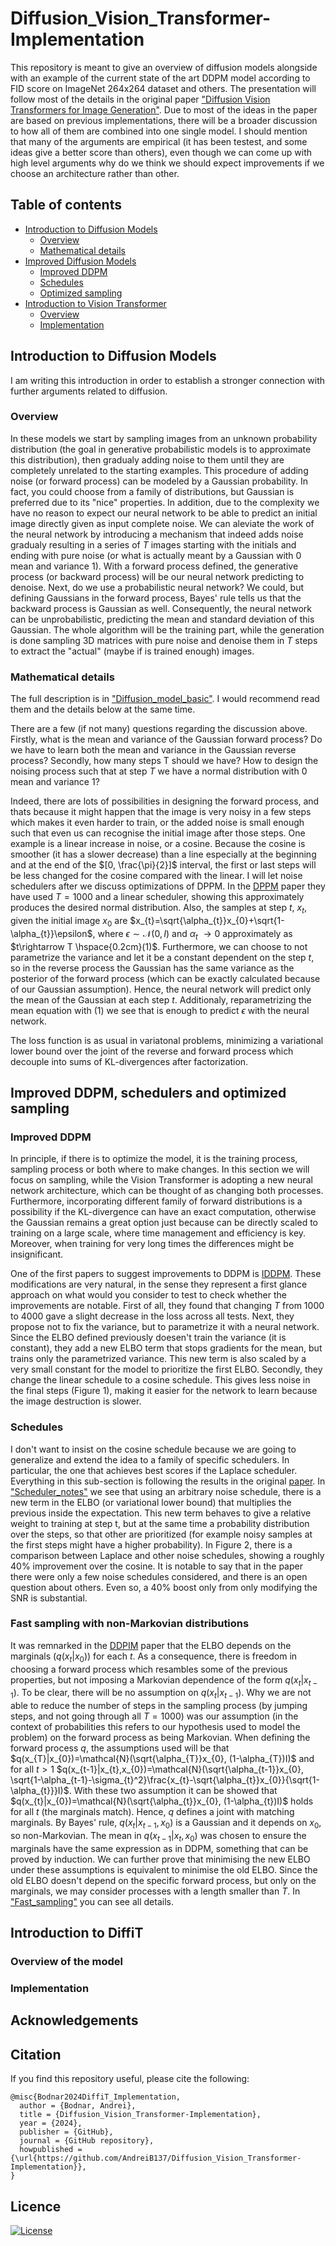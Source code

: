 # Diffusion_Vision_Transformer-Implementation

This repository is meant to give an overview of diffusion models alongside with an example of the current state of the art DDPM model according to FID score on ImageNet 264x264 dataset and others. The presentation will follow most of the details in the original paper ["Diffusion Vision Transformers for Image Generation"](https://arxiv.org/pdf/2312.02139). Due to most of the ideas in the paper are based on previous implementations, there will be a broader discussion to how all of them are combined into one single model. I should mention that many of the arguments are empirical (it has been testest, and some ideas give a better score than others), even though we can come up with high level arguments why do we think we should expect improvements if we choose an architecture rather than other.

## Table of contents

* [Introduction to Diffusion Models](#Introduction-to-Diffusion-Models)
    * [Overview](#Overview)
    * [Mathematical details](#Mathematical-details)
* [Improved Diffusion Models](#Improved-DDPM,-schedulers-and-optimized-sampling)
    * [Improved DDPM](#Improved-DDPM)
    * [Schedules](#Schedules)
    * [Optimized sampling](#Fast-sampling-with-non-Markovian-distributions)
* [Introduction to Vision Transformer](#Introduction-to-DiffiT)
   * [Overview](#Overview-of-the-model)
   * [Implementation](#Implementation)

## Introduction to Diffusion Models

I am writing this introduction in order to establish a stronger connection with further arguments related to diffusion.

### Overview

In these models we start by sampling images from an unknown probability distribution (the goal in generative probabilistic models is to approximate this distribution), then gradualy adding noise to them until they are completely unrelated to the starting examples. This procedure of adding noise (or forward process) can be modeled by a Gaussian probability. In fact, you could choose from a family of distributions, but Gaussian is preferred due to its "nice" properties. In addition, due to the complexity we have no reason to expect our neural network to be able to predict an initial image directly given as input complete noise. We can aleviate the work of the neural network by introducing a mechanism that indeed adds noise gradualy resulting in a series of $T$ images starting with the initials and ending with pure noise (or what is actually meant by a Gaussian with 0 mean and variance 1). With a forward process defined, the generative process (or backward process) will be our neural network predicting to denoise. Next, do we use a probabilistic neural network? We could, but defining Gaussians in the forward process, Bayes' rule tells us that the backward process is Gaussian as well. Consequently, the neural network can be unprobabilistic, predicting the mean and standard deviation of this Gaussian. The whole algorithm will be the training part, while the generation is done sampling 3D matrices with pure noise and denoise them in $T$ steps to extract the "actual" (maybe if is trained enough) images. 

### Mathematical details

The full description is in ["Diffusion_model_basic"](https://github.com/AndreiB137/Diffusion_Vision_Transformer-Implementation/blob/main/Diffusion_model_basic.pdf). I would recommend read them and the details below at the same time. 

There are a few (if not many) questions regarding the discussion above. Firstly, what is the mean and variance of the Gaussian forward process? Do we have to learn both the mean and variance in the Gaussian reverse process? Secondly, how many steps T should we have? How to design the noising process such that at step $T$ we have a normal distribution with 0 mean and variance 1?

Indeed, there are lots of possibilities in designing the forward process, and thats because it might happen that the image is very noisy in a few steps which makes it even harder to train, or the added noise is small enough such that even us can recognise the initial image after those steps. One example is a linear increase in noise, or a cosine. Because the cosine is smoother (it has a slower decrease) than a line especially at the beginning and at the end of the $[0, \frac{\pi}{2}]$ interval, the first or last steps will be less changed for the cosine compared with the linear. I will let noise schedulers after we discuss optimizations of DPPM. In the [DPPM](https://arxiv.org/pdf/2006.11239) paper they have used $T = 1000$ and a linear scheduler, showing this approximately produces the desired normal distribution. Also, the samples at step $t$, $x_{t}$, given the initial image $x_{0}$ are $x_{t}=\sqrt{\alpha_{t}}x_{0}+\sqrt{1-\alpha_{t}}\epsilon$, where $\epsilon \sim \mathcal{N}(0, I)$ and $\alpha_{t}$ $\rightarrow 0$ approximately as $t\rightarrow T \hspace{0.2cm}(1)$. Furthermore, we can choose to not parametrize the variance and let it be a constant dependent on the step $t$, so in the reverse process the Gaussian has the same variance as the posterior of the forward process (which can be exactly calculated because of our Gaussian assumption). Hence, the neural network will predict only the mean of the Gaussian at each step $t$. Additionaly, reparametrizing the mean equation with $(1)$ we see that is enough to predict $\epsilon$ with the neural network.

The loss function is as usual in variatonal problems, minimizing a variational lower bound over the joint of the reverse and forward process which decouple into sums of KL-divergences after factorization.

## Improved DDPM, schedulers and optimized sampling

### Improved DDPM

In principle, if there is to optimize the model, it is the training process, sampling process or both where to make changes. In this section we will focus on sampling, while the Vision Transformer is adopting a new neural network architecture, which can be thought of as changing both processes. Furthermore, incorporating different family of forward distributions is a possibility if the KL-divergence can have an exact computation, otherwise the Gaussian remains a great option just because can be directly scaled to training on a large scale, where time management and efficiency is key. Moreover, when training for very long times the differences might be insignificant. 

One of the first papers to suggest improvements to DDPM is [IDDPM](https://arxiv.org/pdf/2102.09672). These modifications are very natural, in the sense they represent a first glance approach on what would you consider to test to check whether the improvements are notable. First of all, they found that changing $T$ from 1000 to 4000 gave a slight decrease in the loss across all tests. Next, they propose not to fix the variance, but to parametrize it with a neural network. Since the ELBO defined previously doesen't train the variance (it is constant), they add a new ELBO term that stops gradients for the mean, but trains only the parametrized variance. This new term is also scaled by a very small constant for the model to prioritize the first ELBO. Secondly, they change the linear schedule to a cosine schedule. This gives less noise in the final steps (Figure 1), making it easier for the network to learn because the image destruction is slower. 

### Schedules

I don't want to insist on the cosine schedule because we are going to generalize and extend the idea to a family of specific schedulers. In particular, the one that achieves best scores if the Laplace scheduler. Everything in this sub-section is following the results in the original [paper](https://arxiv.org/pdf/2407.03297). In ["Scheduler_notes"](https://github.com/AndreiB137/Diffusion_Vision_Transformer-Implementation/blob/main/Noise_schedule_notes.pdf) we see that using an arbitrary noise schedule, there is a new term in the ELBO (or variational lower bound) that multiplies the previous inside the expectation. This new term behaves to give a relative weight to training at step t, but at the same time a probability distribution over the steps, so that other are prioritized (for example noisy samples at the first steps might have a higher probability). In Figure 2, there is a comparison between Laplace and other noise schedules, showing a roughly 40% improvement over the cosine. It is notable to say that in the paper there were only a few noise schedules considered, and there is an open question about others. Even so, a 40% boost only from only modifying the SNR is substantial.

### Fast sampling with non-Markovian distributions

It was remnarked in the [DDPIM](https://arxiv.org/pdf/2010.02502) paper that the ELBO depends on the marginals ($q(x_{t}|x_{0})$) for each $t$. As a consequence, there is freedom in choosing a forward process which resambles some of the previous properties, but not imposing a Markovian dependence of the form $q(x_{t}|x_{t-1})$. To be clear, there will be no assumption on $q(x_{t}|x_{t-1})$. Why we are not able to reduce the number of steps in the sampling process (by jumping steps, and not going through all $T=1000$) was our assumption (in the context of probabilities this refers to our hypothesis used to model the problem) on the forward process as being Markovian. When defining the forward process $q$, the assumptions used will be that $q(x_{T}|x_{0})=\mathcal{N}(\sqrt{\alpha_{T}}x_{0}, (1-\alpha_{T})I)$ and for all $t>1$ $q(x_{t-1}|x_{t},x_{0})=\mathcal{N}(\sqrt{\alpha_{t-1}}x_{0}, \sqrt{1-\alpha_{t-1}-\sigma_{t}^2}\frac{x_{t}-\sqrt{\alpha_{t}}x_{0}}{\sqrt{1-\alpha_{t}}}I)$. With these two assumption it can be showed that $q(x_{t}|x_{0})=\mathcal{N}(\sqrt{\alpha_{t}}x_{0}, (1-\alpha_{t})I)$ holds for all $t$ (the marginals match). Hence, $q$ defines a joint with matching marginals. By Bayes' rule, $q(x_{t}|x_{t-1},x_{0})$ is a Gaussian and it depends on $x_{0}$, so non-Markovian. The mean in $q(x_{t-1}|x_{t},x_{0})$ was chosen to ensure the marginals have the same expression as in DDPM, something that can be proved by induction. We can further prove that minimising the new ELBO under these assumptions is equivalent to minimise the old ELBO. Since the old ELBO doesn't depend on the specific forward process, but only on the marginals, we may consider processes with a length smaller than $T$. In ["Fast_sampling"](https://github.com/AndreiB137/Diffusion_Vision_Transformer-Implementation/blob/main/Fast_sampling.pdf) you can see all details.
 
## Introduction to DiffiT

### Overview of the model

### Implementation

## Acknowledgements

## Citation

If you find this repository useful, please cite the following:

```
@misc{Bodnar2024DiffiT_Implementation,
  author = {Bodnar, Andrei},
  title = {Diffusion_Vision_Transformer-Implementation},
  year = {2024},
  publisher = {GitHub},
  journal = {GitHub repository},
  howpublished = {\url{https://github.com/AndreiB137/Diffusion_Vision_Transformer-Implementation}},
}
```

## Licence

[![License](https://img.shields.io/badge/License-BSD_3--Clause-blue.svg)](LICENSE)




